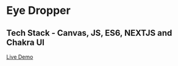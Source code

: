 # Eye Dropper

## Tech Stack - Canvas, JS, ES6, NEXTJS and Chakra UI

[Live Demo](https://eyedropper.vercel.app/)
